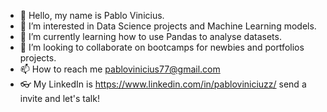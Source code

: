 - 👋 Hello, my name is Pablo Vinicius.
- 👀 I’m interested in Data Science projects and Machine Learning models.
- 🌱 I’m currently learning how to use Pandas to analyse datasets.
- 💞️ I’m looking to collaborate on bootcamps for newbies and portfolios projects.
- 📫 How to reach me pablovinicius77@gmail.com
- 👓 My LinkedIn is https://www.linkedin.com/in/pabloviniciuzz/ send a invite and let's talk! 

<!---
pabloviniciuzz/pabloviniciuzz is a ✨ special ✨ repository because its `README.md` (this file) appears on your GitHub profile.
You can click the Preview link to take a look at your changes.
--->
